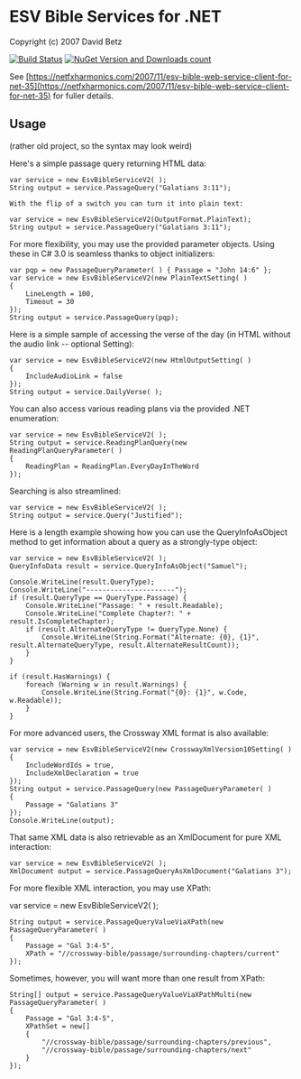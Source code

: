 # ESV Bible Services for .NET

Copyright (c) 2007 David Betz

[![Build Status](https://travis-ci.org/davidbetz/esvfordotnet.svg?branch=master)](https://travis-ci.org/davidbetz/esvfordotnet)
[![NuGet Version and Downloads count](https://buildstats.info/nuget/EsvBible.Service)](https://www.nuget.org/packages/EsvBible.Service)

See [https://netfxharmonics.com/2007/11/esv-bible-web-service-client-for-net-35](https://netfxharmonics.com/2007/11/esv-bible-web-service-client-for-net-35) for fuller details.

## Usage

(rather old project, so the syntax may look weird)

Here's a simple passage query returning HTML data:

    var service = new EsvBibleServiceV2( );
    String output = service.PassageQuery("Galatians 3:11");

    With the flip of a switch you can turn it into plain text:

    var service = new EsvBibleServiceV2(OutputFormat.PlainText);
    String output = service.PassageQuery("Galatians 3:11");

For more flexibility, you may use the provided parameter objects.  Using these in C# 3.0 is seamless thanks to object initializers:

    var pqp = new PassageQueryParameter( ) { Passage = "John 14:6" };
    var service = new EsvBibleServiceV2(new PlainTextSetting( )
    {
        LineLength = 100,
        Timeout = 30
    });
    String output = service.PassageQuery(pqp);

Here is a simple sample of accessing the verse of the day (in HTML without the audio link -- optional Setting):

    var service = new EsvBibleServiceV2(new HtmlOutputSetting( )
    {
        IncludeAudioLink = false
    });
    String output = service.DailyVerse( );

You can also access various reading plans via the provided .NET enumeration:

    var service = new EsvBibleServiceV2( );
    String output = service.ReadingPlanQuery(new ReadingPlanQueryParameter( )
    {
        ReadingPlan = ReadingPlan.EveryDayInTheWord
    });

Searching is also streamlined:

    var service = new EsvBibleServiceV2( );
    String output = service.Query("Justified");

Here is a length example showing how you can use the QueryInfoAsObject method to get information about a query as a strongly-type object:

    var service = new EsvBibleServiceV2( );
    QueryInfoData result = service.QueryInfoAsObject("Samuel");

    Console.WriteLine(result.QueryType);
    Console.WriteLine("----------------------");
    if (result.QueryType == QueryType.Passage) {
        Console.WriteLine("Passage: " + result.Readable);
        Console.WriteLine("Complete Chapter?: " + result.IsCompleteChapter);
        if (result.AlternateQueryType != QueryType.None) {
            Console.WriteLine(String.Format("Alternate: {0}, {1}", result.AlternateQueryType, result.AlternateResultCount));
        }
    }

    if (result.HasWarnings) {
        foreach (Warning w in result.Warnings) {
            Console.WriteLine(String.Format("{0}: {1}", w.Code, w.Readable));
        }
    }

For more advanced users, the Crossway XML format is also available:

    var service = new EsvBibleServiceV2(new CrosswayXmlVersion10Setting( )
    {
        IncludeWordIds = true,
        IncludeXmlDeclaration = true
    });
    String output = service.PassageQuery(new PassageQueryParameter( )
    {
        Passage = "Galatians 3"
    });
    Console.WriteLine(output);

That same XML data is also retrievable as an XmlDocument for pure XML interaction:

    var service = new EsvBibleServiceV2( );
    XmlDocument output = service.PassageQueryAsXmlDocument("Galatians 3");

For more flexible XML interaction, you may use XPath:

var service = new EsvBibleServiceV2( );

    String output = service.PassageQueryValueViaXPath(new PassageQueryParameter( )
    {
        Passage = "Gal 3:4-5",
        XPath = "//crossway-bible/passage/surrounding-chapters/current"
    });

Sometimes, however, you will want more than one result from XPath:

    String[] output = service.PassageQueryValueViaXPathMulti(new PassageQueryParameter( )
    {
        Passage = "Gal 3:4-5",
        XPathSet = new[]
        {
            "//crossway-bible/passage/surrounding-chapters/previous",
            "//crossway-bible/passage/surrounding-chapters/next"                
        }
    });
